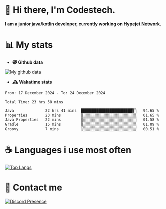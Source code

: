 # 👋 Hi there, I'm Codestech.
**I am a junior java/kotlin developer, currently working on [Hypejet Network](https://github.com/Hypejet).**

# 📊 My stats
- **😸 Github data**

![My github data](https://github-readme-stats.vercel.app/api?username=Codestech1&count_private=true&include_all_commits=true&theme=codeSTACKr)

- **🕰️ Wakatime stats**
<!--START_SECTION:waka-->

```txt
From: 17 December 2024 - To: 24 December 2024

Total Time: 23 hrs 58 mins

Java              22 hrs 41 mins  ███████████████████████▓░   94.65 %
Properties        23 mins         ▒░░░░░░░░░░░░░░░░░░░░░░░░   01.65 %
Java Properties   22 mins         ▒░░░░░░░░░░░░░░░░░░░░░░░░   01.58 %
Gradle            15 mins         ▒░░░░░░░░░░░░░░░░░░░░░░░░   01.09 %
Groovy            7 mins          ░░░░░░░░░░░░░░░░░░░░░░░░░   00.51 %
```

<!--END_SECTION:waka-->

# ☕ Languages i use most often
[![Top Langs](https://github-readme-stats.vercel.app/api/top-langs/?username=Codestech1&layout=compact&langs_count=8&exclude_repo=window5000.github.io&theme=codeSTACKr)](https://github.com/anuraghazra/github-readme-stats)

# 💬 Contact me
[![Discord Presence](https://lanyard.cnrad.dev/api/650718742157852740)](https://discord.com/users/650718742157852740)
</br>
